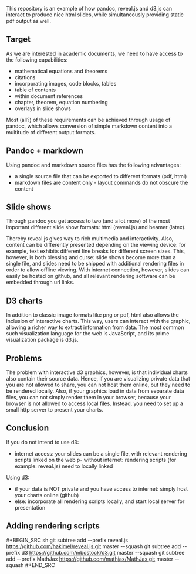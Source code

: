 This repository is an example of how pandoc, reveal.js and d3.js can
interact to produce nice html slides, while simultaneously providing
static pdf output as well.

## Target

As we are interested in academic documents, we need to have access to
the following capabilities:
- mathematical equations and theorems
- citations
- incorporating images, code blocks, tables
- table of contents
- within document references
- chapter, theorem, equation numbering
- overlays in slide shows

Most (all?) of these requirements can be achieved through usage of
pandoc, which allows conversion of simple markdown content into a
multitude of different output formats.

## Pandoc + markdown

Using pandoc and markdown source files has the following advantages:
- a single source file that can be exported to different formats (pdf,
  html) 
- markdown files are content only - layout commands do not obscure the
  content 

## Slide shows

Through pandoc you get access to two (and a lot more) of the most
important different slide show formats: html (reveal.js) and beamer
(latex).

Thereby reveal.js gives way to rich multimedia and interactivity.
Also, content can be differently presented depending on the viewing
device: for example, text exhibits different line breaks for different
screen sizes. This, however, is both blessing and curse: slide shows
become more than a single file, and slides need to be shipped with
additional rendering files in order to allow offline viewing. With
internet connection, however, slides can easily be hosted on github,
and all relevant rendering software can be embedded through url links.

## D3 charts

In addition to classic image formats like png or pdf, html also allows
the inclusion of interactive charts. This way, users can interact with
the graphic, allowing a richer way to extract information from data.
The most common such visualization language for the web is JavaScript,
and its prime visualization package is d3.js.

## Problems

The problem with interactive d3 graphics, however, is that individual
charts also contain their source data. Hence, if you are visualizing
private data that you are not allowed to share, you can not host them
online, but they need to be rendered locally. Also, if your graphics
load in data from separate data files, you can not simply render them
in your browser, because your browser is not allowed to access local
files. Instead, you need to set up a small http server to present your
charts.

## Conclusion

If you do not intend to use d3:
- internet access: your slides can be a single file, with relevant
  rendering scripts linked on the web
p- without internet: rendering scripts (for example: reveal.js) need to
  locally linked

Using d3:
- if your data is NOT private and you have access to internet: simply
  host your charts online (github)
- else: incorporate all rendering scripts locally, and start local
  server for presentation

## Adding rendering scripts

#+BEGIN_SRC sh
git subtree add --prefix reveal.js https://github.com/hakimel/reveal.js.git master --squash
git subtree add --prefix d3 https://github.com/mbostock/d3.git master --squash
git subtree add --prefix MathJax https://github.com/mathjax/MathJax.git master --squash
#+END_SRC
